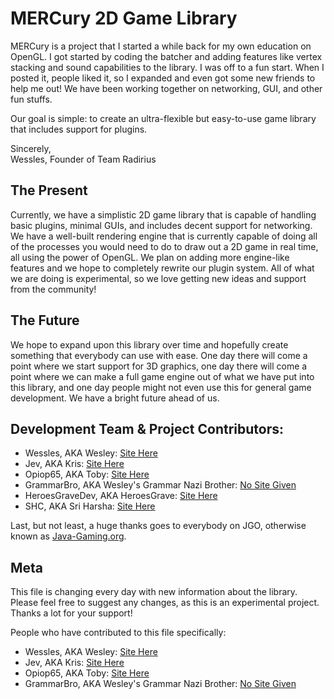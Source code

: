 # MERCury 2D Game Library  

MERCury is a project that I started a while back for my own education on OpenGL. I got started by coding the batcher and adding features like vertex stacking and sound capabilities to the library. I was off to a fun start. When I posted it, people liked it, so I expanded and even got some new friends to help me out! We have been working together on networking, GUI, and other fun stuffs.

Our goal is simple: to create an ultra-flexible but easy-to-use game library that includes support for plugins.

Sincerely,  
Wessles, Founder of Team Radirius

## The Present

Currently, we have a simplistic 2D game library that is capable of handling basic plugins, minimal GUIs, and includes decent support for networking. We have a well-built rendering engine that is currently capable of doing all of the processes you would need to do to draw out a 2D game in real time, all using the power of OpenGL. We plan on adding more engine-like features and we hope to completely rewrite our plugin system. All of what we are doing is experimental, so we love getting new ideas and support from the community!

## The Future

We hope to expand upon this library over time and hopefully create something that everybody can use with ease. One day there will come a point where we start support for 3D graphics, one day there will come a point where we can make a full game engine out of what we have put into this library, and one day people might not even use this for general game development. We have a bright future ahead of us.

## Development Team & Project Contributors:

- Wessles, AKA Wesley: [Site Here](http://www.wessles.com/)
- Jev, AKA Kris: [Site Here](http://www.jeviny.pw/)
- Opiop65, AKA Toby: [Site Here](http://www.nishustudios.com/)
- GrammarBro, AKA Wesley's Grammar Nazi Brother: [No Site Given](http://thebest404pageever.com/)
- HeroesGraveDev, AKA HeroesGrave: [Site Here](http://heroesgrave.github.io/)
- SHC, AKA Sri Harsha: [Site Here](http://www.goharsha.com/)

Last, but not least, a huge thanks goes to everybody on JGO, otherwise known as [Java-Gaming.org](http://www.java-gaming.org/).

## Meta

This file is changing every day with new information about the library. Please feel free to suggest any changes, as this is an experimental project. Thanks a lot for your support!

People who have contributed to this file specifically: 

- Wessles, AKA Wesley: [Site Here](http://www.wessles.com/)
- Jev, AKA Kris: [Site Here](http://www.jeviny.pw/)
- Opiop65, AKA Toby: [Site Here](http://www.nishustudios.com/)
- GrammarBro, AKA Wesley's Grammar Nazi Brother: [No Site Given](http://thebest404pageever.com/)
